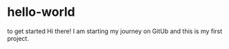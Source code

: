 # hello-world
to get started
Hi there!
I am starting my journey on GitUb and this is my first project. 
